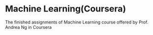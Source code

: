 # Machine Learning(Coursera)
The finished assignments of Machine Learning course offered by Prof. Andrea Ng in Coursera 
